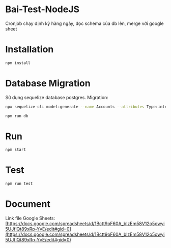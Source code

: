 # Bai-Test-NodeJS

Cronjob chạy định kỳ hàng ngày, đọc schema của db lên, merge với google sheet

# Installation

```bash
npm install
```

# Database Migration
Sử dụng sequelize database postgres.
Migration:
```bash
npx sequelize-cli model:generate --name Accounts --attributes Type:integer,UserName:string,Password:string

npm run db
```

# Run

```bash
npm start
```

# Test

```bash
npm run test
```

# Document
Link file Google Sheets: [https://docs.google.com/spreadsheets/d/1Bctt9oF60A_blzEm58V12o5owyi5UJflQt89xRp-YvE/edit#gid=0](https://docs.google.com/spreadsheets/d/1Bctt9oF60A_blzEm58V12o5owyi5UJflQt89xRp-YvE/edit#gid=0)

